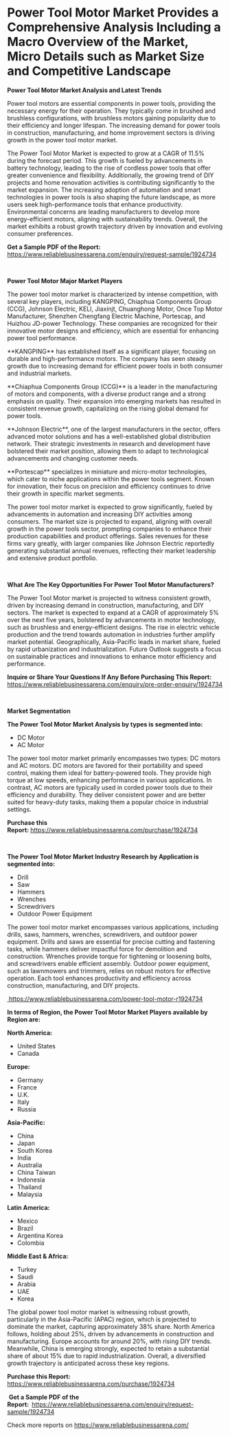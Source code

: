 <p><h1>Power Tool Motor Market Provides a Comprehensive Analysis Including a Macro Overview of the Market, Micro Details such as Market Size and Competitive Landscape</h1></p><p><strong>Power Tool Motor Market Analysis and Latest Trends</strong></p>
<p><p>Power tool motors are essential components in power tools, providing the necessary energy for their operation. They typically come in brushed and brushless configurations, with brushless motors gaining popularity due to their efficiency and longer lifespan. The increasing demand for power tools in construction, manufacturing, and home improvement sectors is driving growth in the power tool motor market.</p><p>The Power Tool Motor Market is expected to grow at a CAGR of 11.5% during the forecast period. This growth is fueled by advancements in battery technology, leading to the rise of cordless power tools that offer greater convenience and flexibility. Additionally, the growing trend of DIY projects and home renovation activities is contributing significantly to the market expansion. The increasing adoption of automation and smart technologies in power tools is also shaping the future landscape, as more users seek high-performance tools that enhance productivity. Environmental concerns are leading manufacturers to develop more energy-efficient motors, aligning with sustainability trends. Overall, the market exhibits a robust growth trajectory driven by innovation and evolving consumer preferences.</p></p>
<p><strong>Get a Sample PDF of the Report:&nbsp;</strong> <a href="https://www.reliablebusinessarena.com/enquiry/request-sample/1924734?utm_campaign=3121&utm_medium=2&utm_source=Github&utm_content=ia&utm_term=28032025&utm_id=power-tool-motor">https://www.reliablebusinessarena.com/enquiry/request-sample/1924734</a></p>
<p>&nbsp;</p>
<p><strong>Power Tool Motor Major Market Players</strong></p>
<p><p>The power tool motor market is characterized by intense competition, with several key players, including KANGPING, Chiaphua Components Group (CCG), Johnson Electric, KELI, Jiaxinjt, Chuanghong Motor, Once Top Motor Manufacturer, Shenzhen Chengfang Electric Machine, Portescap, and Huizhou JD-power Technology. These companies are recognized for their innovative motor designs and efficiency, which are essential for enhancing power tool performance.</p><p>**KANGPING** has established itself as a significant player, focusing on durable and high-performance motors. The company has seen steady growth due to increasing demand for efficient power tools in both consumer and industrial markets.</p><p>**Chiaphua Components Group (CCG)** is a leader in the manufacturing of motors and components, with a diverse product range and a strong emphasis on quality. Their expansion into emerging markets has resulted in consistent revenue growth, capitalizing on the rising global demand for power tools.</p><p>**Johnson Electric**, one of the largest manufacturers in the sector, offers advanced motor solutions and has a well-established global distribution network. Their strategic investments in research and development have bolstered their market position, allowing them to adapt to technological advancements and changing customer needs.</p><p>**Portescap** specializes in miniature and micro-motor technologies, which cater to niche applications within the power tools segment. Known for innovation, their focus on precision and efficiency continues to drive their growth in specific market segments.</p><p>The power tool motor market is expected to grow significantly, fueled by advancements in automation and increasing DIY activities among consumers. The market size is projected to expand, aligning with overall growth in the power tools sector, prompting companies to enhance their production capabilities and product offerings. Sales revenues for these firms vary greatly, with larger companies like Johnson Electric reportedly generating substantial annual revenues, reflecting their market leadership and extensive product portfolio.</p></p>
<p>&nbsp;</p>
<p><strong>What Are The Key Opportunities For Power Tool Motor Manufacturers?</strong></p>
<p><p>The Power Tool Motor market is projected to witness consistent growth, driven by increasing demand in construction, manufacturing, and DIY sectors. The market is expected to expand at a CAGR of approximately 5% over the next five years, bolstered by advancements in motor technology, such as brushless and energy-efficient designs. The rise in electric vehicle production and the trend towards automation in industries further amplify market potential. Geographically, Asia-Pacific leads in market share, fueled by rapid urbanization and industrialization. Future Outlook suggests a focus on sustainable practices and innovations to enhance motor efficiency and performance.</p></p>
<p><strong>Inquire or Share Your Questions If Any Before Purchasing This Report:</strong> <a href="https://www.reliablebusinessarena.com/enquiry/pre-order-enquiry/1924734?utm_campaign=3121&utm_medium=2&utm_source=Github&utm_content=ia&utm_term=28032025&utm_id=power-tool-motor">https://www.reliablebusinessarena.com/enquiry/pre-order-enquiry/1924734</a></p>
<p>&nbsp;</p>
<p><strong>Market Segmentation</strong></p>
<p><strong>The Power Tool Motor Market Analysis by types is segmented into:</strong></p>
<p><ul><li>DC Motor</li><li>AC Motor</li></ul></p>
<p><p>The power tool motor market primarily encompasses two types: DC motors and AC motors. DC motors are favored for their portability and speed control, making them ideal for battery-powered tools. They provide high torque at low speeds, enhancing performance in various applications. In contrast, AC motors are typically used in corded power tools due to their efficiency and durability. They deliver consistent power and are better suited for heavy-duty tasks, making them a popular choice in industrial settings.</p></p>
<p><strong>Purchase this Report:&nbsp;</strong><a href="https://www.reliablebusinessarena.com/purchase/1924734?utm_campaign=3121&utm_medium=2&utm_source=Github&utm_content=ia&utm_term=28032025&utm_id=power-tool-motor">https://www.reliablebusinessarena.com/purchase/1924734</a></p>
<p>&nbsp;</p>
<p><strong>The Power Tool Motor Market Industry Research by Application is segmented into:</strong></p>
<p><ul><li>Drill</li><li>Saw</li><li>Hammers</li><li>Wrenches</li><li>Screwdrivers</li><li>Outdoor Power Equipment</li></ul></p>
<p><p>The power tool motor market encompasses various applications, including drills, saws, hammers, wrenches, screwdrivers, and outdoor power equipment. Drills and saws are essential for precise cutting and fastening tasks, while hammers deliver impactful force for demolition and construction. Wrenches provide torque for tightening or loosening bolts, and screwdrivers enable efficient assembly. Outdoor power equipment, such as lawnmowers and trimmers, relies on robust motors for effective operation. Each tool enhances productivity and efficiency across construction, manufacturing, and DIY projects.</p></p>
<p><a href="https://www.reliablebusinessarena.com/power-tool-motor-r1924734?utm_campaign=3121&utm_medium=2&utm_source=Github&utm_content=ia&utm_term=28032025&utm_id=power-tool-motor">&nbsp;https://www.reliablebusinessarena.com/power-tool-motor-r1924734</a></p>
<p><strong>In terms of Region, the Power Tool Motor Market Players available by Region are:</strong></p>
<p>
    <p> <strong> North America: </strong>
        <ul>
            <li>United States</li>
            <li>Canada</li>
        </ul>
        </p> 
    <p> <strong> Europe: </strong>
        <ul>
            <li>Germany</li>
            <li>France</li>
            <li>U.K.</li>
            <li>Italy</li>
            <li>Russia</li>
        </ul>
        </p> 
    <p> <strong> Asia-Pacific: </strong>
        <ul>
            <li>China</li>
            <li>Japan</li>
            <li>South Korea</li>
            <li>India</li>
            <li>Australia</li>
            <li>China Taiwan</li>
            <li>Indonesia</li>
            <li>Thailand</li>
            <li>Malaysia</li>
        </ul>
        </p> 
    <p> <strong> Latin America: </strong>
        <ul>
            <li>Mexico</li>
            <li>Brazil</li>
            <li>Argentina Korea</li>
            <li>Colombia</li>
        </ul>
        </p> 
    <p> <strong> Middle East & Africa: </strong>
        <ul>
            <li>Turkey</li>
            <li>Saudi</li>
            <li>Arabia</li>
            <li>UAE</li>
            <li>Korea</li>
        </ul>
    </p>
    </p>
<p><p>The global power tool motor market is witnessing robust growth, particularly in the Asia-Pacific (APAC) region, which is projected to dominate the market, capturing approximately 38% share. North America follows, holding about 25%, driven by advancements in construction and manufacturing. Europe accounts for around 20%, with rising DIY trends. Meanwhile, China is emerging strongly, expected to retain a substantial share of about 15% due to rapid industrialization. Overall, a diversified growth trajectory is anticipated across these key regions.</p></p>
<p><strong>Purchase this Report: </strong><a href="https://www.reliablebusinessarena.com/purchase/1924734?utm_campaign=3121&utm_medium=2&utm_source=Github&utm_content=ia&utm_term=28032025&utm_id=power-tool-motor">https://www.reliablebusinessarena.com/purchase/1924734</a></p>
<p>&nbsp;<strong>Get a Sample PDF of the Report:&nbsp;&nbsp;</strong><a href="https://www.reliablebusinessarena.com/enquiry/request-sample/1924734?utm_campaign=3121&utm_medium=2&utm_source=Github&utm_content=ia&utm_term=28032025&utm_id=power-tool-motor">https://www.reliablebusinessarena.com/enquiry/request-sample/1924734</a></p>
<p><strong></strong></p>
<p>Check more reports on <a href="https://www.reliablebusinessarena.com/?utm_campaign=3121&utm_medium=2&utm_source=Github&utm_content=ia&utm_term=28032025&utm_id=power-tool-motor">https://www.reliablebusinessarena.com/</a></p>
